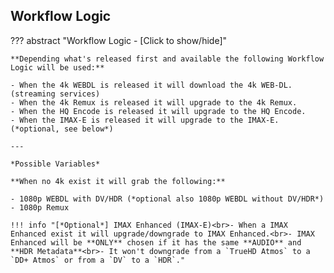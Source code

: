 ## Workflow Logic

??? abstract "Workflow Logic - [Click to show/hide]"

    **Depending what's released first and available the following Workflow Logic will be used:**

    - When the 4k WEBDL is released it will download the 4k WEB-DL. (streaming services)
    - When the 4k Remux is released it will upgrade to the 4k Remux.
    - When the HQ Encode is released it will upgrade to the HQ Encode.
    - When the IMAX-E is released it will upgrade to the IMAX-E. (*optional, see below*)

    ---

    *Possible Variables*

    **When no 4k exist it will grab the following:**

    - 1080p WEBDL with DV/HDR (*optional also 1080p WEBDL without DV/HDR*)
    - 1080p Remux

    !!! info "[*Optional*] IMAX Enhanced (IMAX-E)<br>- When a IMAX Enhanced exist it will upgrade/downgrade to IMAX Enhanced.<br>- IMAX Enhanced will be **ONLY** chosen if it has the same **AUDIO** and **HDR Metadata**<br>- It won't downgrade from a `TrueHD Atmos` to a `DD+ Atmos` or from a `DV` to a `HDR`."
